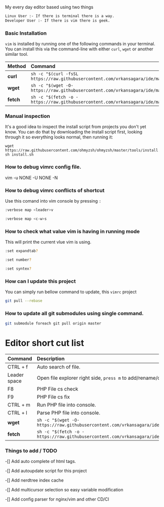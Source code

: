My every day editor based using two things

~~~bash
Linux User :- If there is terminal there is a way.
Developer User :- If there is vim there is geek.
~~~

### Basic Installation

`vim` is installed by running one of the following commands in your terminal. You can install this via the command-line with either `curl`, `wget` or another similar tool.

| Method    | Command                                                                                           |
|:----------|:--------------------------------------------------------------------------------------------------|
| **curl**  | `sh -c "$(curl -fsSL https://raw.githubusercontent.com/vrkansagara/ide/master/install.sh)"` |
| **wget**  | `sh -c "$(wget -O- https://raw.githubusercontent.com/vrkansagara/ide/master/install.sh)"`   |
| **fetch** | `sh -c "$(fetch -o - https://raw.githubusercontent.com/vrkansagara/ide/master/install.sh)"` |

### Manual inspection

It's a good idea to inspect the install script from projects you don't yet know. You can do
that by downloading the install script first, looking through it so everything looks normal,
then running it:

```shell
wget https://raw.githubusercontent.com/ohmyzsh/ohmyzsh/master/tools/install.sh
sh install.sh
```

### How to debug vimrc config file.
vim -u NONE -U NONE -N

### How to debug vimrc conflicts of shortcut
Use this comand into vim console by pressing `:`
~~~bash
:verbose map <leader>v

:verbose map <c-w>s
~~~

### How to check what value vim is having in running mode
This will print the current vlue vim is using.
~~~bash
:set expandtab?

:set number?

:set syntex?
~~~
### How can I update this project

You can simply run bellow command to update, this `vimrc` project

~~~bash
git pull --rebase
~~~

### How to update all git submodules using single command.

~~~bash
git submodule foreach git pull origin master
~~~
# Editor short cut list
| Command   | Description|
|:----------|:--------------------------------------------------------------------------------------------------|
| CTRL + f  | Auto search of file. |
| Leader space  | Open file explorer right side, `press m` to add/rename/delete file,folder |
| F8        | PHP File cs check |
| F9        | PHP File cs fix|
| CTRL + m | Run PHP file into console. |
| CTRL + l | Parse PHP file into console. |
| **wget**  | `sh -c "$(wget -O- https://raw.githubusercontent.com/vrkansagara/ide/master/install.sh)"`   |
| **fetch** | `sh -c "$(fetch -o - https://raw.githubusercontent.com/vrkansagara/ide/master/install.sh)"` |

### Things to add / TODO

-[] Add auto complete of html tags.

-[] Add autoupdate script for this project

-[] Add nerdtree index cache

-[] Add multicursor selection so easy variable modification 

-[] Add config parser for nginx/vim and other CD/CI
